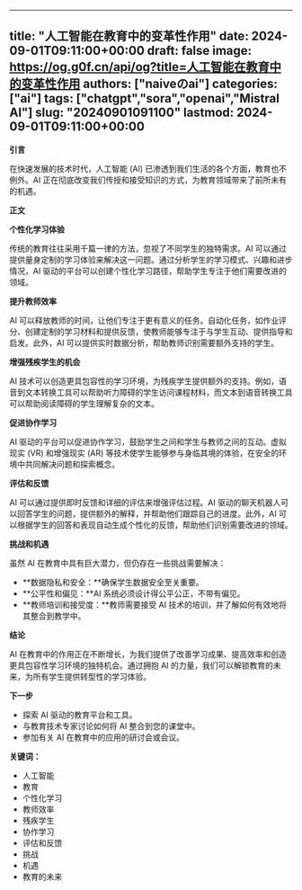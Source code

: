 
---
title: "人工智能在教育中的变革性作用"
date: 2024-09-01T09:11:00+00:00
draft: false
image: https://og.g0f.cn/api/og?title=人工智能在教育中的变革性作用
authors: ["naiveのai"]
categories: ["ai"]
tags: ["chatgpt","sora","openai","Mistral AI"]
slug: "20240901091100"
lastmod: 2024-09-01T09:11:00+00:00
---
**引言**

在快速发展的技术时代，人工智能 (AI) 已渗透到我们生活的各个方面，教育也不例外。AI 正在彻底改变我们传授和接受知识的方式，为教育领域带来了前所未有的机遇。

**正文**

**个性化学习体验**

传统的教育往往采用千篇一律的方法，忽视了不同学生的独特需求。AI 可以通过提供量身定制的学习体验来解决这一问题。通过分析学生的学习模式、兴趣和进步情况，AI 驱动的平台可以创建个性化学习路径，帮助学生专注于他们需要改进的领域。

**提升教师效率**

AI 可以释放教师的时间，让他们专注于更有意义的任务。自动化任务，如作业评分、创建定制的学习材料和提供反馈，使教师能够专注于与学生互动、提供指导和启发。此外，AI 可以提供实时数据分析，帮助教师识别需要额外支持的学生。

**增强残疾学生的机会**

AI 技术可以创造更具包容性的学习环境，为残疾学生提供额外的支持。例如，语音到文本转换工具可以帮助听力障碍的学生访问课程材料，而文本到语音转换工具可以帮助阅读障碍的学生理解复杂的文本。

**促进协作学习**

AI 驱动的平台可以促进协作学习，鼓励学生之间和学生与教师之间的互动。虚拟现实 (VR) 和增强现实 (AR) 等技术使学生能够参与身临其境的体验，在安全的环境中共同解决问题和探索概念。

**评估和反馈**

AI 可以通过提供即时反馈和详细的评估来增强评估过程。AI 驱动的聊天机器人可以回答学生的问题，提供额外的解释，并帮助他们跟踪自己的进度。此外，AI 可以根据学生的回答和表现自动生成个性化的反馈，帮助他们识别需要改进的领域。

**挑战和机遇**

虽然 AI 在教育中具有巨大潜力，但仍存在一些挑战需要解决：

* **数据隐私和安全：**确保学生数据安全至关重要。
* **公平性和偏见：**AI 系统必须设计得公平公正，不带有偏见。
* **教师培训和接受度：**教师需要接受 AI 技术的培训，并了解如何有效地将其整合到教学中。

**结论**

AI 在教育中的作用正在不断增长，为我们提供了改善学习成果、提高效率和创造更具包容性学习环境的独特机会。通过拥抱 AI 的力量，我们可以解锁教育的未来，为所有学生提供转型性的学习体验。

**下一步**

* 探索 AI 驱动的教育平台和工具。
* 与教育技术专家讨论如何将 AI 整合到您的课堂中。
* 参加有关 AI 在教育中的应用的研讨会或会议。

**关键词：**

* 人工智能
* 教育
* 个性化学习
* 教师效率
* 残疾学生
* 协作学习
* 评估和反馈
* 挑战
* 机遇
* 教育的未来